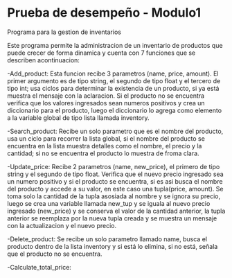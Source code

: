 # Prueba de desempeño - Modulo1

Programa para la gestion de inventarios

Este programa permite la administracion de un inventario de productos que puede crecer de forma dinamica y cuenta con 7 funciones que se describen acontinuacion:

-Add_product: Esta funcion recibe 3 parametros (name, price, amount). El primer argumento es de tipo string, el segundo de tipo float y el tercero de tipo int; usa ciclos para determinar la existencia de un producto, si ya está muestra el mensaje con la aclaracion. Si el producto no se encuentra verifica que los valores ingresados sean numeros positivos y crea un diccionario para el producto, luego el diccionario lo agrega como elemento a la variable global de tipo lista llamada inventory.

-Search_product: Recibe un solo parametro que es el nombre del producto, usa un ciclo para recorrer la lista global, si el nombre del producto se encuentra en la lista muestra detalles como el nombre, el precio y la cantidad; si no se encuentra el producto lo muestra de froma clara.

-Update_price: Recibe 2 parametros (name, new_price), el primero de tipo string y el segundo de tipo float. Verifica que el nuevo precio ingresado sea un numero positivo y si el producto se encuentra, si es asi busca el nombre del producto y accede a su valor, en este caso una tupla(price, amount). Se toma solo la cantidad de la tupla asosiada al nombre y se ignora su precio, luego se crea una variable llamada new_tup y se iguala al nuevo precio ingresado (new_price) y se conserva el valor de la cantidad anterior, la tupla anterior se reemplaza por la nueva tupla creada y se muestra un mensaje con la actualizacion y el nuevo precio.

-Delete_product: Se recibe un solo parametro llamado name, busca el producto dentro de la lista inventory y si está lo elimina, si no está, señala que el producto no se encuentra.

-Calculate_total_price: 
